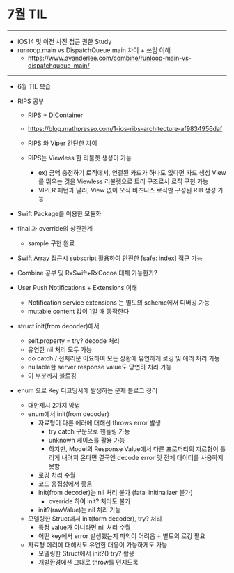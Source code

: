 # 7월 TIL
***

* iOS14 및 이전 사진 접근 권한 Study
* runroop.main vs DispatchQueue.main 차이 + 쓰임 이해
  * https://www.avanderlee.com/combine/runloop-main-vs-dispatchqueue-main/













***

* 6월 TIL 복습

* RIPS 공부
  * RIPS + DIContainer

  * https://blog.mathpresso.com/1-ios-ribs-architecture-af9834956daf
  * RIPS 와 Viper 간단한 차이
  * RIPS는 Viewless 한 리불렛 생성이 가능
    * ex) 금액 충전하기 로직에서, 연결된 카드가 하나도 없다면 카드 생성 View를 뛰우는 것을 Viewless 리불렛으로 트리 구조로서 로직 구현 가능
    * VIPER 패턴과 달리, View 없이 오직 비즈니스 로직만 구성된 RIB 생성 가능
* Swift Package를 이용한 모듈화
* final 과 override의 상관관계
  * sample 구현 완료
* Swift Array 접근시 subscript 활용하여 안전한 [safe: index] 접근 가능
* Combine 공부 및 RxSwift+RxCocoa 대체 가능한가?
* User Push Notifications + Extensions 이해
  * Notification service extensions 는 별도의 scheme에서 디버깅 가능
  * mutable content 값이 1일 때 동작한다
* struct init(from decoder)에서 
  * self.property = try? decode 처리
  * 유연한 nil 처리 모두 가능
  * do catch / 전처리문 이요하여 모든 상황에 유연하게 로깅 및 에러 처리 가능
  * nullable한 server response value도 당연히 처리 가능
  * 이 부분까지 블로깅
* enum 으로 Key 디코딩시에 발생하는 문제 블로그 정리
  * 대안제시 2가지 방법
  * enum에서 init(from decoder)
    * 자료형이 다른 에러에 대해선 throws error 발생
      * try catch 구문으로 핸들링 가능
      * unknown 케이스를 활용 가능
      * 하지만, Model의 Response Value에서 다른 프로퍼티의 자료형이 틀리게 내려져 온다면 결국엔 decode error 및 전체 데이터를 사용하지 못함
    * 로깅 처리 수월
    * 코드 응집성에서 좋음
    * init(from decoder)는 nil 처리 불가 (fatal initinalizer 불가)
      * override 하여 init? 처리도 불가
    * init?(rawValue)는 nil 처리 가능
  * 모델링한 Struct에서 init(form decoder), try? 처리
    * 특정 value가 아니라면 nil 처리 수월
    * 어떤 key에서 error 발생했는지 파악이 어려움 + 별도의 로깅 필요
  * 자료형 에러에 대해서도 유연한 대응이 가능하게도 가능
    * 모델링한 Struct에서 init?() try? 활용
    * 개발환경에선 그대로 throw를 던지도록
